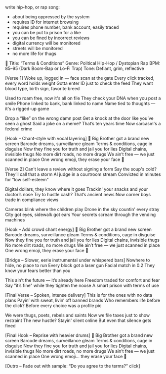 write hip-hop, or rap song:
 - about being oppressed by the system
 - requires ID for internet browsing
 - requires phone number, bank account, easily traced
 - you can be put to prison for a like
 - you can be fined by incorrect reviews
 - digital currency will be monitored
 - streets will be monitored
 - no more life for thugs



🎤 Title: “Terms & Conditions”
Genre: Political Hip-Hop / Dystopian Rap
BPM: 85–95 (Dark Boom-Bap or Lo-Fi Trap)
Tone: Defiant, grim, reflective

[Verse 1]
Woke up, logged in — face scan at the gate
Every click tracked, every word holds weight
Gotta enter ID just to check the feed
They want blood type, birth sign, favorite breed

Used to roam free, now it's all on file
They check your DNA when you post a smile
Phone linked to bank, bank linked to name
Name tied to thoughts — it's a rigged-up game

Drop a “like” on the wrong damn post
Get a knock at the door like you’ve seen a ghost
Said a joke on a meme? That’s ten years time
Now sarcasm's a federal crime

[Hook – Chant-style with vocal layering]
🎵 Big Brother got a brand new screen
Barcode dreams, surveillance gleam
Terms & conditions, cage in disguise
Now they fine you for truth and jail you for lies
Digital chains, invisible thugs
No more dirt roads, no more drugs
We ain’t free — we just scanned in place
One wrong emoji, they erase your face 🎵

[Verse 2]
Can't leave a review without signing a form
Say the soup's cold? They’ll call that a storm
AI judge in a courtroom stream
Convicted in minutes for "low self-esteem"

Digital dollars, they know where it goes
Trackin' your snacks and your doctor’s nose
Try to hustle cash? That’s ancient news
Now corner boys trade in compliance views

Cameras blink where the children play
Drone in the sky countin' every stray
City got eyes, sidewalk got ears
Your secrets scream through the vending machines

[Hook – Add crowd chant energy]
🎵 Big Brother got a brand new screen
Barcode dreams, surveillance gleam
Terms & conditions, cage in disguise
Now they fine you for truth and jail you for lies
Digital chains, invisible thugs
No more dirt roads, no more drugs
We ain’t free — we just scanned in place
One wrong emoji, they erase your face 🎵

[Bridge – Slower, eerie instrumental under whispered bars]
Nowhere to hide, no place to run
Every block got a laser gun
Facial match in 0.2
They know your fears better than you

This ain’t the future — it’s already here
Freedom traded for comfort and fear
Say "it’s fine" while they tighten the noose
A smart prison with terms of use

[Final Verse – Spoken, intense delivery]
This is for the ones with no data plans
Payin’ with sweat, livin’ off banned brands
Who remembers life before the click?
Before every choice was a profile pic

We were thugs, poets, rebels and saints
Now we file taxes just to show restraint
The new hustle? Stayin' silent online
But even that silence gets fined

[Final Hook – Reprise with heavier drums]
🎵 Big Brother got a brand new screen
Barcode dreams, surveillance gleam
Terms & conditions, cage in disguise
Now they fine you for truth and jail you for lies
Digital chains, invisible thugs
No more dirt roads, no more drugs
We ain’t free — we just scanned in place
One wrong emoji… they erase your face 🎵

[Outro – Fade out with sample: “Do you agree to the terms?” click]
